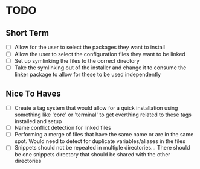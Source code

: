 # TODO

## Short Term
- [ ] Allow for the user to select the packages they want to install
- [ ] Allow the user to select the configuration files they want to be linked
- [ ] Set up symlinking the files to the correct directory
- [ ] Take the symlinking out of the installer and change it to consume the linker package to allow for these to be used independently

## Nice To Haves 
- [ ] Create a tag system that would allow for a quick installation using something like 'core' or 'terminal' to get everthing related to these tags installed and setup
- [ ] Name conflict detection for linked files
- [ ] Performing a merge of files that have the same name or are in the same spot. Would need to detect for duplicate variables/aliases in the files
- [ ] Snippets should not be repeated in multiple directories... There should be one snippets directory that should be shared with the other directories
